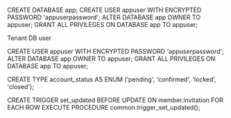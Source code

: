 CREATE DATABASE app;
CREATE USER appuser WITH ENCRYPTED PASSWORD 'appuserpassword';
ALTER DATABASE app OWNER TO appuser;
GRANT ALL PRIVILEGES ON DATABASE app TO appuser;

Tenant DB user

CREATE USER appuser WITH ENCRYPTED PASSWORD 'appuserpassword';
ALTER DATABASE app OWNER TO appuser;
GRANT ALL PRIVILEGES ON DATABASE app TO appuser;

CREATE TYPE account_status AS ENUM ('pending', 'confirmed', 'locked', 'closed');

CREATE TRIGGER set_updated
BEFORE UPDATE ON member.invitation
FOR EACH ROW
EXECUTE PROCEDURE common.trigger_set_updated();